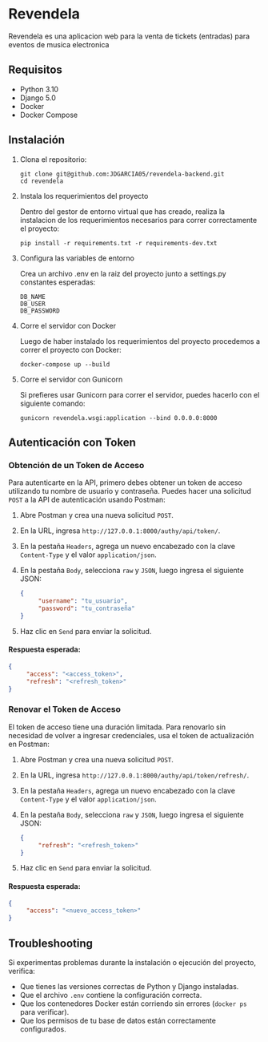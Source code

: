 # Revendela

Revendela es una aplicacion web para la venta de tickets (entradas) para eventos de musica electronica

## Requisitos

- Python 3.10
- Django 5.0 
- Docker
- Docker Compose

## Instalación

1. Clona el repositorio:

     ```
     git clone git@github.com:JDGARCIA05/revendela-backend.git
     cd revendela
     ```

2. Instala los requerimientos del proyecto

      Dentro del gestor de entorno virtual que has creado, realiza la instalacion de los requerimientos necesarios para correr correctamente el proyecto:

      ```
      pip install -r requirements.txt -r requirements-dev.txt
      ```

3. Configura las variables de entorno

      Crea un archivo .env en la raiz del proyecto junto a settings.py
      constantes esperadas:

      ```
      DB_NAME
      DB_USER
      DB_PASSWORD
      ```

4. Corre el servidor con Docker

      Luego de haber instalado los requerimientos del proyecto procedemos a correr el proyecto con Docker:

      ```
      docker-compose up --build
      ```

5. Corre el servidor con Gunicorn

      Si prefieres usar Gunicorn para correr el servidor, puedes hacerlo con el siguiente comando:

      ```
      gunicorn revendela.wsgi:application --bind 0.0.0.0:8000
      ```

## Autenticación con Token

### Obtención de un Token de Acceso

Para autenticarte en la API, primero debes obtener un token de acceso utilizando tu nombre de usuario y contraseña. Puedes hacer una solicitud `POST` a la API de autenticación usando Postman:

1. Abre Postman y crea una nueva solicitud `POST`.
2. En la URL, ingresa `http://127.0.0.1:8000/authy/api/token/`.
3. En la pestaña `Headers`, agrega un nuevo encabezado con la clave `Content-Type` y el valor `application/json`.
4. En la pestaña `Body`, selecciona `raw` y `JSON`, luego ingresa el siguiente JSON:

     ```json
     {
          "username": "tu_usuario",
          "password": "tu_contraseña"
     }
     ```

5. Haz clic en `Send` para enviar la solicitud.

#### Respuesta esperada:

```json
{
     "access": "<access_token>",
     "refresh": "<refresh_token>"
}
```

### Renovar el Token de Acceso

El token de acceso tiene una duración limitada. Para renovarlo sin necesidad de volver a ingresar credenciales, usa el token de actualización en Postman:

1. Abre Postman y crea una nueva solicitud `POST`.
2. En la URL, ingresa `http://127.0.0.1:8000/authy/api/token/refresh/`.
3. En la pestaña `Headers`, agrega un nuevo encabezado con la clave `Content-Type` y el valor `application/json`.
4. En la pestaña `Body`, selecciona `raw` y `JSON`, luego ingresa el siguiente JSON:

     ```json
     {
          "refresh": "<refresh_token>"
     }
     ```

5. Haz clic en `Send` para enviar la solicitud.

#### Respuesta esperada:

```json
{
     "access": "<nuevo_access_token>"
}
```

## Troubleshooting

Si experimentas problemas durante la instalación o ejecución del proyecto, verifica:

- Que tienes las versiones correctas de Python y Django instaladas.
- Que el archivo `.env` contiene la configuración correcta.
- Que los contenedores Docker están corriendo sin errores (`docker ps` para verificar).
- Que los permisos de tu base de datos están correctamente configurados.

